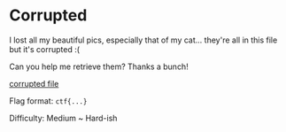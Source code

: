 # Corrupted

I lost all my beautiful pics, especially that of my cat... they're all in this file but it's corrupted :(

Can you help me retrieve them? Thanks a bunch!

[corrupted file](corrupted)

Flag format: `ctf{...}`

Difficulty: Medium ~ Hard-ish

